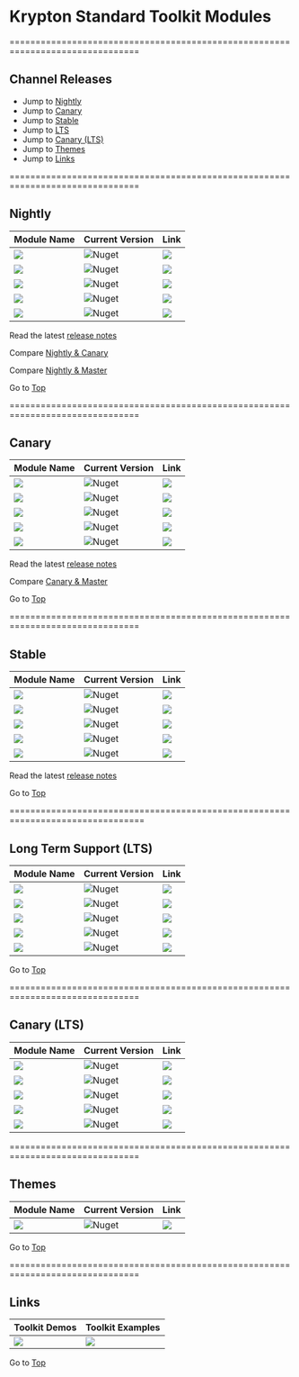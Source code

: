 # Krypton Standard Toolkit Modules

===============================================================================

## Channel Releases

* Jump to [Nightly](#nightly)
* Jump to [Canary](#canary)
* Jump to [Stable](#stable)
* Jump to [LTS](#long-term-support-lts)
* Jump to [Canary (LTS)](#canary-lts)
* Jump to [Themes](#themes)
* Jump to [Links](#links)

===============================================================================

## Nightly

| Module Name | Current Version | Link |
|---|---|---|
| <img src="https://img.shields.io/badge/Module-Toolkit-000080.svg?style=flat-square" /> | ![Nuget](https://img.shields.io/nuget/vpre/Krypton.Toolkit.Nightly?color=000080&label=Version&logo=nuget&style=flat-square) | <a href="https://www.nuget.org/packages/Krypton.Toolkit.Nightly/"><img src="https://img.shields.io/badge/Download-Link-9cf.svg?style=flat-square" /></a> |
| <img src="https://img.shields.io/badge/Module-Docking-000080.svg?style=flat-square" /> | ![Nuget](https://img.shields.io/nuget/vpre/Krypton.Docking.Nightly?color=000080&label=Version&logo=nuget&style=flat-square) | <a href="https://www.nuget.org/packages/Krypton.Docking.Nightly/"><img src="https://img.shields.io/badge/Download-Link-9cf.svg?style=flat-square" /></a> |
| <img src="https://img.shields.io/badge/Module-Navigator-000080.svg?style=flat-square" /> | ![Nuget](https://img.shields.io/nuget/vpre/Krypton.Navigator.Nightly?color=000080&label=Version&logo=nuget&style=flat-square) | <a href="https://www.nuget.org/packages/Krypton.Navigator.Nightly/"><img src="https://img.shields.io/badge/Download-Link-9cf.svg?style=flat-square" /></a> |
| <img src="https://img.shields.io/badge/Module-Ribbon-000080.svg?style=flat-square" /> | ![Nuget](https://img.shields.io/nuget/vpre/Krypton.Ribbon.Nightly?color=000080&label=Version&logo=nuget&style=flat-square) | <a href="https://www.nuget.org/packages/Krypton.Ribbon.Nightly/"><img src="https://img.shields.io/badge/Download-Link-9cf.svg?style=flat-square" /></a> |
| <img src="https://img.shields.io/badge/Module-Workspace-000080.svg?style=flat-square" /> | ![Nuget](https://img.shields.io/nuget/vpre/Krypton.Workspace.Nightly?color=000080&label=Version&logo=nuget&style=flat-square) | <a href="https://www.nuget.org/packages/Krypton.Workspace.Nightly/"><img src="https://img.shields.io/badge/Download-Link-9cf.svg?style=flat-square" /></a> |

Read the latest [release notes](https://github.com/Krypton-Suite/Standard-Toolkit/blob/alpha/Documents/Changelog/Changelog.md)

Compare [Nightly & Canary](https://github.com/Krypton-Suite/Standard-Toolkit/compare/canary...alpha)

Compare [Nightly & Master](https://github.com/Krypton-Suite/Standard-Toolkit/compare/master...alpha)

Go to [Top](#channel-releases)

===============================================================================

## Canary

| Module Name | Current Version | Link |
|---|---|---|
| <img src="https://img.shields.io/badge/Module-Toolkit-yellow.svg?style=flat-square" /> | ![Nuget](https://img.shields.io/nuget/vpre/Krypton.Toolkit.Canary?color=yellow&label=Version&logo=nuget&style=flat-square) | <a href="https://www.nuget.org/packages/Krypton.Toolkit.Canary/"><img src="https://img.shields.io/badge/Download-Link-9cf.svg?style=flat-square" /></a> |
| <img src="https://img.shields.io/badge/Module-Docking-yellow.svg?style=flat-square" /> | ![Nuget](https://img.shields.io/nuget/vpre/Krypton.Docking.Canary?color=yellow&label=Version&logo=nuget&style=flat-square) |  <a href="https://www.nuget.org/packages/Krypton.Docking.Canary/"><img src="https://img.shields.io/badge/Download-Link-9cf.svg?style=flat-square" /></a> |
| <img src="https://img.shields.io/badge/Module-Navigator-yellow.svg?style=flat-square" /> | ![Nuget](https://img.shields.io/nuget/vpre/Krypton.Navigator.Canary?color=yellow&label=Version&logo=nuget&style=flat-square) | <a href="https://www.nuget.org/packages/Krypton.Navigator.Canary/"><img src="https://img.shields.io/badge/Download-Link-9cf.svg?style=flat-square" /></a> |
| <img src="https://img.shields.io/badge/Module-Ribbon-yellow.svg?style=flat-square" /> | ![Nuget](https://img.shields.io/nuget/vpre/Krypton.Ribbon.Canary?color=yellow&label=Version&logo=nuget&style=flat-square) | <a href="https://www.nuget.org/packages/Krypton.Ribbon.Canary/"><img src="https://img.shields.io/badge/Download-Link-9cf.svg?style=flat-square" /></a> |
| <img src="https://img.shields.io/badge/Module-Workspace-yellow.svg?style=flat-square" /> | ![Nuget](https://img.shields.io/nuget/vpre/Krypton.Workspace.Canary?color=yellow&label=Version&logo=nuget&style=flat-square) |  <a href="https://www.nuget.org/packages/Krypton.Workspace.Canary/"><img src="https://img.shields.io/badge/Download-Link-9cf.svg?style=flat-square" /></a> |

Read the latest [release notes](https://github.com/Krypton-Suite/Standard-Toolkit/blob/canary/Documents/Changelog/Changelog.md)

Compare [Canary & Master](https://github.com/Krypton-Suite/Standard-Toolkit/compare/master...canary)

Go to [Top](#channel-releases)

===============================================================================

## Stable

| Module Name | Current Version |  Link |
|---|---|---|
| <img src="https://img.shields.io/badge/Module-Toolkit-84d658.svg?style=flat-square" /> | ![Nuget](https://img.shields.io/nuget/v/Krypton.Toolkit?color=64a343&label=Version&logo=nuget&style=flat-square) |  <a href="https://www.nuget.org/packages/Krypton.Toolkit/"><img src="https://img.shields.io/badge/Download-Link-9cf.svg?style=flat-square" /></a> |
| <img src="https://img.shields.io/badge/Module-Docking-84d658.svg?style=flat-square" /> | ![Nuget](https://img.shields.io/nuget/v/Krypton.Docking?color=64a343&label=Version&logo=nuget&style=flat-square) | <a href="https://www.nuget.org/packages/Krypton.Docking/"><img src="https://img.shields.io/badge/Download-Link-9cf.svg?style=flat-square" /></a> |
| <img src="https://img.shields.io/badge/Module-Navigator-84d658.svg?style=flat-square" /> | ![Nuget](https://img.shields.io/nuget/v/Krypton.Navigator?color=64a343&label=Version&logo=nuget&style=flat-square) | <a href="https://www.nuget.org/packages/Krypton.Navigator/"><img src="https://img.shields.io/badge/Download-Link-9cf.svg?style=flat-square" /></a> |
| <img src="https://img.shields.io/badge/Module-Ribbon-84d658.svg?style=flat-square" /> | ![Nuget](https://img.shields.io/nuget/v/Krypton.Ribbon?color=64a343&label=Version&logo=nuget&style=flat-square) | <a href="https://www.nuget.org/packages/Krypton.Ribbon/"><img src="https://img.shields.io/badge/Download-Link-9cf.svg?style=flat-square" /></a> |
| <img src="https://img.shields.io/badge/Module-Workspace-84d658.svg?style=flat-square" /> | ![Nuget](https://img.shields.io/nuget/v/Krypton.Workspace?color=64a343&label=Version&logo=nuget&style=flat-square) | <a href="https://www.nuget.org/packages/Krypton.Workspace/"><img src="https://img.shields.io/badge/Download-Link-9cf.svg?style=flat-square" /></a> |

Read the latest [release notes](https://github.com/Krypton-Suite/Standard-Toolkit/blob/master/Documents/Help/Changelog.md)

Go to [Top](#channel-releases)

================================================================================

## Long Term Support (LTS)

| Module Name | Current Version | Link |
|---|---|---|
| <img src="https://img.shields.io/badge/Module-Toolkit-00ACED.svg?style=flat-square" /> | ![Nuget](https://img.shields.io/nuget/vpre/Krypton.Toolkit.LTS?color=informational&label=Version&logo=nuget&style=flat-square) | <a href="https://www.nuget.org/packages/Krypton.Toolkit.LTS/"><img src="https://img.shields.io/badge/Download-Link-9cf.svg?style=flat-square" /></a> |
| <img src="https://img.shields.io/badge/Module-Docking-00ACED.svg?style=flat-square" /> | ![Nuget](https://img.shields.io/nuget/vpre/Krypton.Docking.LTS?color=informational&label=Version&logo=nuget&style=flat-square) | <a href="https://www.nuget.org/packages/Krypton.Docking.LTS/"><img src="https://img.shields.io/badge/Download-Link-9cf.svg?style=flat-square" /></a> |
| <img src="https://img.shields.io/badge/Module-Navigator-00ACED.svg?style=flat-square" /> | ![Nuget](https://img.shields.io/nuget/vpre/Krypton.Navigator.LTS?color=informational&label=Version&logo=nuget&style=flat-square) | <a href="https://www.nuget.org/packages/Krypton.Navigator.LTS/"><img src="https://img.shields.io/badge/Download-Link-9cf.svg?style=flat-square" /></a> |
| <img src="https://img.shields.io/badge/Module-Ribbon-00ACED.svg?style=flat-square" /> | ![Nuget](https://img.shields.io/nuget/vpre/Krypton.Ribbon.LTS?color=informational&label=Version&logo=nuget&style=flat-square) | <a href="https://www.nuget.org/packages/Krypton.Ribbon.LTS/"><img src="https://img.shields.io/badge/Download-Link-9cf.svg?style=flat-square" /></a> |
| <img src="https://img.shields.io/badge/Module-Workspace-00ACED.svg?style=flat-square" /> | ![Nuget](https://img.shields.io/nuget/vpre/Krypton.Workspace.LTS?color=informational&label=Version&logo=nuget&style=flat-square) | <a href="https://www.nuget.org/packages/Krypton.Workspace.LTS/"><img src="https://img.shields.io/badge/Download-Link-9cf.svg?style=flat-square" /></a> |

Go to [Top](#channel-releases)

===============================================================================

## Canary (LTS)

| Module Name | Current Version | Link |
|---|---|---|
| <img src="https://img.shields.io/badge/Module-Toolkit-yellow.svg?style=flat-square" /> | ![Nuget](https://img.shields.io/nuget/vpre/Krypton.Toolkit.LTS.Canary?color=yellow&label=Version&logo=nuget&style=flat-square) | <a href="https://www.nuget.org/packages/Krypton.Toolkit.LTS.Canary/"><img src="https://img.shields.io/badge/Download-Link-9cf.svg?style=flat-square" /></a> |
| <img src="https://img.shields.io/badge/Module-Docking-yellow.svg?style=flat-square" /> | ![Nuget](https://img.shields.io/nuget/vpre/Krypton.Docking.LTS.Canary?color=yellow&label=Version&logo=nuget&style=flat-square) |  <a href="https://www.nuget.org/packages/Krypton.Docking.LTS.Canary/"><img src="https://img.shields.io/badge/Download-Link-9cf.svg?style=flat-square" /></a> |
| <img src="https://img.shields.io/badge/Module-Navigator-yellow.svg?style=flat-square" /> | ![Nuget](https://img.shields.io/nuget/vpre/Krypton.Navigator.LTS.Canary?color=yellow&label=Version&logo=nuget&style=flat-square) | <a href="https://www.nuget.org/packages/Krypton.Navigator.LTS.Canary/"><img src="https://img.shields.io/badge/Download-Link-9cf.svg?style=flat-square" /></a> |
| <img src="https://img.shields.io/badge/Module-Ribbon-yellow.svg?style=flat-square" /> | ![Nuget](https://img.shields.io/nuget/vpre/Krypton.Ribbon.LTS.Canary?color=yellow&label=Version&logo=nuget&style=flat-square) | <a href="https://www.nuget.org/packages/Krypton.Ribbon.LTS.Canary/"><img src="https://img.shields.io/badge/Download-Link-9cf.svg?style=flat-square" /></a> |
| <img src="https://img.shields.io/badge/Module-Workspace-yellow.svg?style=flat-square" /> | ![Nuget](https://img.shields.io/nuget/vpre/Krypton.Workspace.LTS.Canary?color=yellow&label=Version&logo=nuget&style=flat-square) |  <a href="https://www.nuget.org/packages/Krypton.Workspace.LTS.Canary/"><img src="https://img.shields.io/badge/Download-Link-9cf.svg?style=flat-square" /></a> |


===============================================================================

## Themes

| Module Name | Current Version | Link |
|---|---|---|
| <img src="https://img.shields.io/badge/Module-Themes-orange.svg?style=flat-square" /> | ![Nuget](https://img.shields.io/nuget/v/Krypton.Toolkit.Themes?label=Version&logo=nuget&style=flat-square) |  <a href="https://www.nuget.org/packages/Krypton.Toolkit.Themes/"><img src="https://img.shields.io/badge/Download-Link-9cf.svg?style=flat-square" /></a> |

Go to [Top](#channel-releases)

===============================================================================

## Links

| Toolkit Demos | Toolkit Examples |
|---|---|
| <a href="https://github.com/Krypton-Suite/Standard-Toolkit-Demos/releases"><img src="https://img.shields.io/badge/Download-Toolkit%20Example%20Package-00ACED" /></a> | <a href="https://github.com/Krypton-Suite/Standard-Toolkit-Demos"><img src="https://img.shields.io/badge/View-Toolkit%20Examples-00ACED" /></a> |

Go to [Top](#channel-releases)